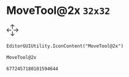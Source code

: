 # MoveTool@2x `32x32`
<img src="/img/MoveTool@2x.png" width=32 height=32>

``` CSharp
EditorGUIUtility.IconContent("MoveTool@2x")
```
```
MoveTool@2x
```
```
6772457180101594644
```
